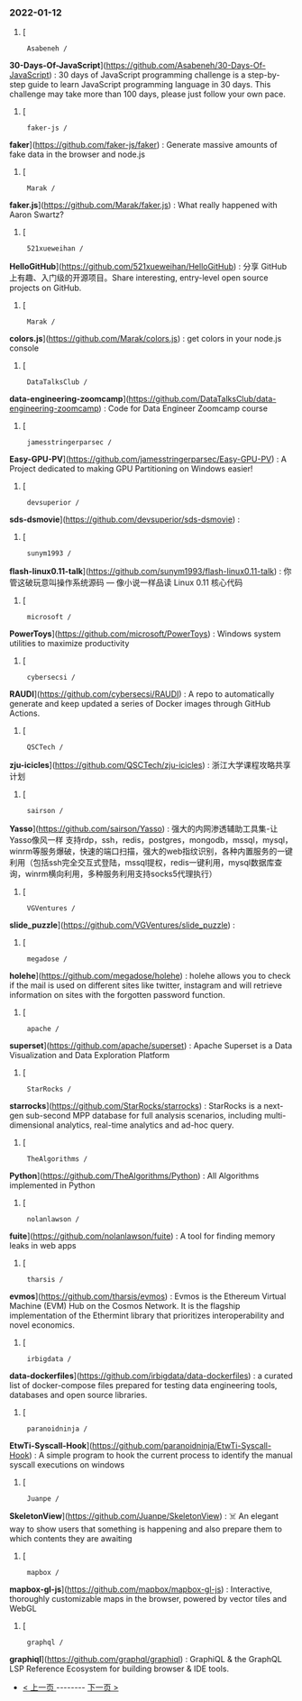 ### 2022-01-12 
1. [
    

        Asabeneh /
**30-Days-Of-JavaScript**](https://github.com/Asabeneh/30-Days-Of-JavaScript) : 30 days of JavaScript programming challenge is a step-by-step guide to learn JavaScript programming language in 30 days. This challenge may take more than 100 days, please just follow your own pace.
1. [
    

        faker-js /
**faker**](https://github.com/faker-js/faker) : Generate massive amounts of fake data in the browser and node.js
1. [
    

        Marak /
**faker.js**](https://github.com/Marak/faker.js) : What really happened with Aaron Swartz?
1. [
    

        521xueweihan /
**HelloGitHub**](https://github.com/521xueweihan/HelloGitHub) : 分享 GitHub 上有趣、入门级的开源项目。Share interesting, entry-level open source projects on GitHub.
1. [
    

        Marak /
**colors.js**](https://github.com/Marak/colors.js) : get colors in your node.js console
1. [
    

        DataTalksClub /
**data-engineering-zoomcamp**](https://github.com/DataTalksClub/data-engineering-zoomcamp) : Code for Data Engineer Zoomcamp course
1. [
    

        jamesstringerparsec /
**Easy-GPU-PV**](https://github.com/jamesstringerparsec/Easy-GPU-PV) : A Project dedicated to making GPU Partitioning on Windows easier!
1. [
    

        devsuperior /
**sds-dsmovie**](https://github.com/devsuperior/sds-dsmovie) : 
1. [
    

        sunym1993 /
**flash-linux0.11-talk**](https://github.com/sunym1993/flash-linux0.11-talk) : 你管这破玩意叫操作系统源码 — 像小说一样品读 Linux 0.11 核心代码
1. [
    

        microsoft /
**PowerToys**](https://github.com/microsoft/PowerToys) : Windows system utilities to maximize productivity
1. [
    

        cybersecsi /
**RAUDI**](https://github.com/cybersecsi/RAUDI) : A repo to automatically generate and keep updated a series of Docker images through GitHub Actions.
1. [
    

        QSCTech /
**zju-icicles**](https://github.com/QSCTech/zju-icicles) : 浙江大学课程攻略共享计划
1. [
    

        sairson /
**Yasso**](https://github.com/sairson/Yasso) : 强大的内网渗透辅助工具集-让Yasso像风一样 支持rdp，ssh，redis，postgres，mongodb，mssql，mysql，winrm等服务爆破，快速的端口扫描，强大的web指纹识别，各种内置服务的一键利用（包括ssh完全交互式登陆，mssql提权，redis一键利用，mysql数据库查询，winrm横向利用，多种服务利用支持socks5代理执行）
1. [
    

        VGVentures /
**slide_puzzle**](https://github.com/VGVentures/slide_puzzle) : 
1. [
    

        megadose /
**holehe**](https://github.com/megadose/holehe) : holehe allows you to check if the mail is used on different sites like twitter, instagram and will retrieve information on sites with the forgotten password function.
1. [
    

        apache /
**superset**](https://github.com/apache/superset) : Apache Superset is a Data Visualization and Data Exploration Platform
1. [
    

        StarRocks /
**starrocks**](https://github.com/StarRocks/starrocks) : StarRocks is a next-gen sub-second MPP database for full analysis scenarios, including multi-dimensional analytics, real-time analytics and ad-hoc query.
1. [
    

        TheAlgorithms /
**Python**](https://github.com/TheAlgorithms/Python) : All Algorithms implemented in Python
1. [
    

        nolanlawson /
**fuite**](https://github.com/nolanlawson/fuite) : A tool for finding memory leaks in web apps
1. [
    

        tharsis /
**evmos**](https://github.com/tharsis/evmos) : Evmos is the Ethereum Virtual Machine (EVM) Hub on the Cosmos Network. It is the flagship implementation of the Ethermint library that prioritizes interoperability and novel economics.
1. [
    

        irbigdata /
**data-dockerfiles**](https://github.com/irbigdata/data-dockerfiles) : a curated list of docker-compose files prepared for testing data engineering tools, databases and open source libraries.
1. [
    

        paranoidninja /
**EtwTi-Syscall-Hook**](https://github.com/paranoidninja/EtwTi-Syscall-Hook) : A simple program to hook the current process to identify the manual syscall executions on windows
1. [
    

        Juanpe /
**SkeletonView**](https://github.com/Juanpe/SkeletonView) : ☠️ An elegant way to show users that something is happening and also prepare them to which contents they are awaiting
1. [
    

        mapbox /
**mapbox-gl-js**](https://github.com/mapbox/mapbox-gl-js) : Interactive, thoroughly customizable maps in the browser, powered by vector tiles and WebGL
1. [
    

        graphql /
**graphiql**](https://github.com/graphql/graphiql) : GraphiQL & the GraphQL LSP Reference Ecosystem for building browser & IDE tools. 

- [ < 上一页 ](https://github.com/able8/github-trending-daily-record/blob/master/2022-01-11.md) -------- [ 下一页 > ](https://github.com/able8/github-trending-daily-record/blob/master/2022-01-13.md)